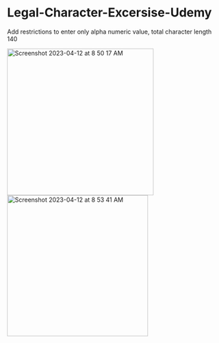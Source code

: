 # Legal-Character-Excersise-Udemy
Add restrictions to enter only alpha numeric value, total character length 140

<img width="342" alt="Screenshot 2023-04-12 at 8 50 17 AM" src="https://user-images.githubusercontent.com/81549043/231285512-4c5c65bc-9c0e-4337-a7d9-035e9501536b.png">  <img width="329" alt="Screenshot 2023-04-12 at 8 53 41 AM" src="https://user-images.githubusercontent.com/81549043/231285698-71051d56-4f77-462a-b5dc-af28be09e739.png">

